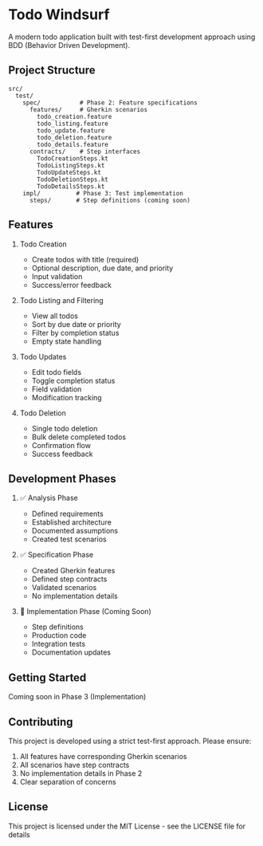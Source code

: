 # Todo Windsurf

A modern todo application built with test-first development approach using BDD (Behavior Driven Development).

## Project Structure

```
src/
  test/
    spec/           # Phase 2: Feature specifications
      features/     # Gherkin scenarios
        todo_creation.feature
        todo_listing.feature
        todo_update.feature
        todo_deletion.feature
        todo_details.feature
      contracts/    # Step interfaces
        TodoCreationSteps.kt
        TodoListingSteps.kt
        TodoUpdateSteps.kt
        TodoDeletionSteps.kt
        TodoDetailsSteps.kt
    impl/          # Phase 3: Test implementation
      steps/       # Step definitions (coming soon)
```

## Features

1. Todo Creation
   - Create todos with title (required)
   - Optional description, due date, and priority
   - Input validation
   - Success/error feedback

2. Todo Listing and Filtering
   - View all todos
   - Sort by due date or priority
   - Filter by completion status
   - Empty state handling

3. Todo Updates
   - Edit todo fields
   - Toggle completion status
   - Field validation
   - Modification tracking

4. Todo Deletion
   - Single todo deletion
   - Bulk delete completed todos
   - Confirmation flow
   - Success feedback

## Development Phases

1. ✅ Analysis Phase
   - Defined requirements
   - Established architecture
   - Documented assumptions
   - Created test scenarios

2. ✅ Specification Phase
   - Created Gherkin features
   - Defined step contracts
   - Validated scenarios
   - No implementation details

3. 🚧 Implementation Phase (Coming Soon)
   - Step definitions
   - Production code
   - Integration tests
   - Documentation updates

## Getting Started

Coming soon in Phase 3 (Implementation)

## Contributing

This project is developed using a strict test-first approach. Please ensure:

1. All features have corresponding Gherkin scenarios
2. All scenarios have step contracts
3. No implementation details in Phase 2
4. Clear separation of concerns

## License

This project is licensed under the MIT License - see the LICENSE file for details
